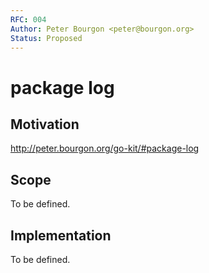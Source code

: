 ```yaml
---
RFC: 004
Author: Peter Bourgon <peter@bourgon.org>
Status: Proposed
---
```


# package log

## Motivation

http://peter.bourgon.org/go-kit/#package-log

## Scope

To be defined.

## Implementation

To be defined.
